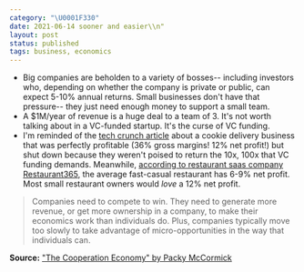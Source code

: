 ```yaml
---
category: "\U0001F330"
date: 2021-06-14 sooner and easier\\n"
layout: post
status: published
tags: business, economics
---
```


- Big companies are beholden to a variety of bosses-- including investors who, depending on whether the company is private or public, can expect 5-10% annual returns. Small businesses don't have that pressure-- they just need enough money to support a small team.
- A $1M/year of revenue is a huge deal to a team of 3. It's not worth talking about in a VC-funded startup. It's the curse of VC funding.
- I'm reminded of the [tech crunch article](https://techcrunch.com/2018/07/23/cookie-startup-fails-to-rise/) about a cookie delivery business that was perfectly profitable (36% gross margins! 12% net profit!) but shut down because they weren't poised to return the 10x, 100x that VC funding demands. Meanwhile, [according to restaurant saas company Restaurant365](https://www.restaurant365.com/blog/what-is-the-average-profit-margin-for-a-restaurant/), the average fast-casual restaurant has 6-9% net profit. Most small restaurant owners would _love_ a 12% net profit.

> Companies need to compete to win. They need to generate more revenue, or get more ownership in a company, to make their economics work than individuals do. Plus, companies typically move too slowly to take advantage of micro-opportunities in the way that individuals can.

**Source:** ["The Cooperation Economy" by Packy McCormick](https://www.notboring.co/p/the-cooperation-economy-)